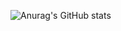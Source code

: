 ![Anurag's GitHub stats](https://github-readme-stats.vercel.app/api?username=justcallmesimon26&show_icons=true&theme=transparent)
